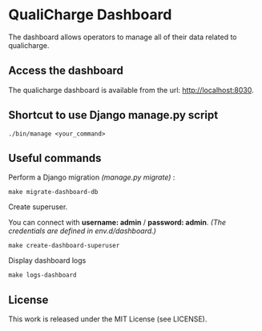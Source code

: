# QualiCharge Dashboard

The dashboard allows operators to manage all of their data related to qualicharge.

## Access the dashboard

The qualicharge dashboard is available from the url:
[http://localhost:8030](http://localhost:8030).

## Shortcut to use Django manage.py script

```
./bin/manage <your_command>
```

## Useful commands

Perform a Django migration *(manage.py migrate)* :

```
make migrate-dashboard-db
```

Create superuser.

You can connect with **username: admin** / **password: admin**.
*(The credentials are defined in env.d/dashboard.)*

```
make create-dashboard-superuser
```

Display dashboard logs

```
make logs-dashboard
```

## License

This work is released under the MIT License (see LICENSE).
